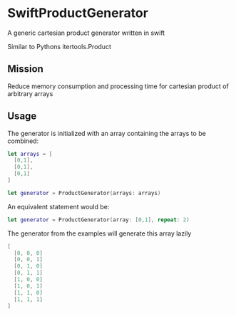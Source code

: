 # SwiftProductGenerator
A generic cartesian product generator written in swift

Similar to Pythons itertools.Product

## Mission
Reduce memory consumption and processing time for cartesian product of arbitrary arrays


## Usage
The generator is initialized with an array containing the arrays to be combined:
```swift
let arrays = [
  [0,1],
  [0,1],
  [0,1]
]

let generator = ProductGenerator(arrays: arrays)
```

An equivalent statement would be:
```swift
let generator = ProductGenerator(array: [0,1], repeat: 2)
```

The generator from the examples will generate this array lazily
```swift
[
  [0, 0, 0]
  [0, 0, 1]
  [0, 1, 0]
  [0, 1, 1]
  [1, 0, 0]
  [1, 0, 1]
  [1, 1, 0]
  [1, 1, 1]
]
```


